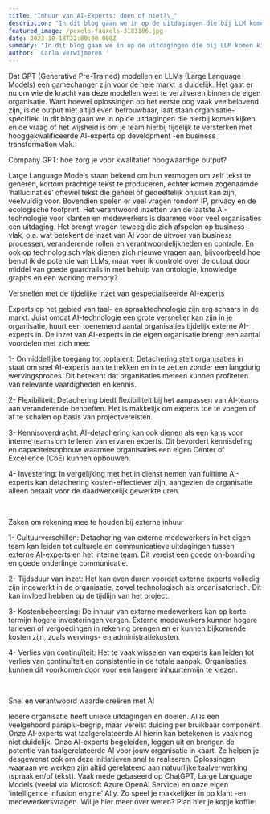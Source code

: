 ```yaml
---
title: "Inhuur van AI-Experts: doen of niet?\_"
description: "In dit blog gaan we in op de uitdagingen die bij LLM komen kijken, en de vraag of het wijsheid is om je team hierbij tijdelijk te versterken met  AI-experts op development -en business transformation vlak.\_"
featured_image: /pexels-fauxels-3183186.jpg
date: 2023-10-18T22:00:00.000Z
summary: "In dit blog gaan we in op de uitdagingen die bij LLM komen kijken en de vraag of het wijsheid is om je team hierbij tijdelijk te versterken met hooggekwalificeerde AI-experts op development -en business transformation vlak.\_"
author: 'Carla Verwijmeren '
---
```


Dat GPT (Generative Pre-Trained) modellen en LLMs (Large Language Models) een gamechanger zijn voor de hele markt is duidelijk. Het gaat er nu om wie de kracht van deze modellen weet te verzilveren binnen de eigen organisatie. Want hoewel oplossingen op het eerste oog vaak veelbelovend zijn, is de output niet altijd even betrouwbaar, laat staan organisatie-specifiek. In dit blog gaan we in op de uitdagingen die hierbij komen kijken en de vraag of het wijsheid is om je team hierbij tijdelijk te versterken met hooggekwalificeerde AI-experts op development -en business transformation vlak. 

Company GPT: hoe zorg je voor kwalitatief hoogwaardige output?  

Large Language Models staan bekend om hun vermogen om zelf tekst te generen, kortom prachtige tekst te produceren, echter komen zogenaamde ‘hallucinaties’ oftewel tekst die geheel of gedeeltelijk onjuist kan zijn, veelvuldig voor. Bovendien spelen er veel vragen rondom IP, privacy en de ecologische footprint. Het verantwoord inzetten van de laatste AI-technologie voor klanten en medewerkers is daarmee voor veel organisaties een uitdaging. Het brengt vragen teweeg die zich afspelen op business-vlak, o.a. wat betekent de inzet van AI voor de uitvoer van business processen, veranderende rollen en verantwoordelijkheden en controle. En ook op technologisch vlak dienen zich nieuwe vragen aan, bijvoorbeeld hoe benut ik de potentie van LLMs, maar voer ik controle over de output door middel van goede guardrails in met behulp van ontologie, knowledge graphs en een working memory? 

Versnellen met de tijdelijke inzet van gespecialiseerde AI-experts 

Experts op het gebied van taal- en spraaktechnologie zijn erg schaars in de markt. Juist omdat AI-technologie een grote versneller kan zijn in je organisatie, huurt een toenemend aantal organisaties tijdelijk externe AI-experts in. De inzet van AI-experts in de eigen organisatie brengt een aantal voordelen met zich mee: 

1- Onmiddellijke toegang tot toptalent: Detachering stelt organisaties in staat om snel AI-experts aan te trekken en in te zetten zonder een langdurig wervingsproces. Dit betekent dat organisaties meteen kunnen profiteren van relevante vaardigheden en kennis. 

2- Flexibiliteit: Detachering biedt flexibiliteit bij het aanpassen van AI-teams aan veranderende behoeften. Het is makkelijk om experts toe te voegen of af te schalen op basis van projectvereisten. 

3- Kennisoverdracht: AI-detachering kan ook dienen als een kans voor interne teams om te leren van ervaren experts. Dit bevordert kennisdeling en capaciteitsopbouw waarmee organisaties een eigen Center of Excellence (CoE) kunnen opbouwen. 

4- Investering: In vergelijking met het in dienst nemen van fulltime AI-experts kan detachering kosten-effectiever zijn, aangezien de organisatie alleen betaalt voor de daadwerkelijk gewerkte uren. 

 

Zaken om rekening mee te houden bij externe inhuur  

1- Cultuurverschillen: Detachering van externe medewerkers in het eigen team kan leiden tot culturele en communicatieve uitdagingen tussen externe AI-experts en het interne team. Dit vereist een goede on-boarding en goede onderlinge communicatie.  

2- Tijdsduur van inzet: Het kan even duren voordat externe experts volledig zijn ingewerkt in de organisatie, zowel technologisch als organisatorisch. Dit kan invloed hebben op de tijdlijn van het project. 

3- Kostenbeheersing: De inhuur van externe medewerkers kan op korte termijn hogere investeringen vergen. Externe medewerkers kunnen hogere tarieven of vergoedingen in rekening brengen en er kunnen bijkomende kosten zijn, zoals wervings- en administratiekosten. 

4- Verlies van continuïteit: Het te vaak wisselen van experts kan leiden tot verlies van continuïteit en consistentie in de totale aanpak. Organisaties kunnen dit voorkomen door voor een langere inhuurtermijn te kiezen. 

 

Snel en verantwoord waarde creëren met AI 

Iedere organisatie heeft unieke uitdagingen en doelen. AI is een veelgehoord paraplu-begrip, maar vereist duiding per bruikbaar component. Onze AI-experts wat taalgerelateerde AI hierin kan betekenen is vaak nog niet duidelijk. Onze AI-experts begeleiden, leggen uit en brengen de potentie van taalgerelateerde AI voor jouw organisatie in kaart. Ze helpen je desgewenst ook om deze initiatieven snel te realiseren. Oplossingen waaraan we werken zijn altijd gerelateerd aan natuurlijke taalverwerking (spraak en/of tekst). Vaak mede gebaseerd op ChatGPT, Large Language Models (veelal via Microsoft Azure OpenAI Service) en onze eigen ‘intelligence infusion engine’ Ally. Zo speel je makkelijker in op klant -en medewerkersvragen. Wil je hier meer over weten? Plan hier je kopje koffie:  
